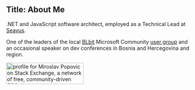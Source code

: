 Title: About Me
---

.NET and JavaScript software architect, employed as a Technical Lead at [Seavus](https://seavus.com/).

One of the leaders of the local [BLbit](https://www.meetup.com/blbitug/) Microsoft Community [user group](https://www.facebook.com/groups/blbit/) and an occasional speaker on dev conferences in Bosnia and Hercegovina and region.

[<img src="http://stackexchange.com/users/flair/41050.png?theme=clean" width="208" height="58" alt="profile for Miroslav Popovic on Stack Exchange, a network of free, community-driven Q&A sites" title="profile for Miroslav Popovic on Stack Exchange, a network of free, community-driven Q&A sites" />](http://stackexchange.com/users/41050/miroslav-popovic1)
